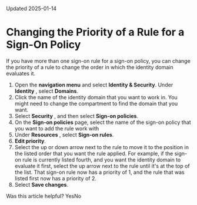 Updated 2025-01-14
# Changing the Priority of a Rule for a Sign-On Policy
If you have more than one sign-on rule for a sign-on policy, you can change the priority of a rule to change the order in which the identity domain evaluates it.
  1. Open the **navigation menu** and select **Identity & Security**. Under **Identity** , select **Domains**.
  2. Click the name of the identity domain that you want to work in. You might need to change the compartment to find the domain that you want.
  3. Select **Security** , and then select **Sign-on policies**.
  4. On the **Sign-on policies** page, select the name of the sign-on policy that you want to add the rule work with
  5. Under **Resources** , select **Sign-on rules**.
  6. **Edit priority**.
  7. Select the up or down arrow next to the rule to move it to the position in the listed order that you want the rule applied.
For example, if the sign-on rule is currently listed fourth, and you want the identity domain to evaluate it first, select the up arrow next to the rule until it's at the top of the list. That sign-on rule now has a priority of 1, and the rule that was listed first now has a priority of 2.
  8. Select **Save changes**.


Was this article helpful?
YesNo

